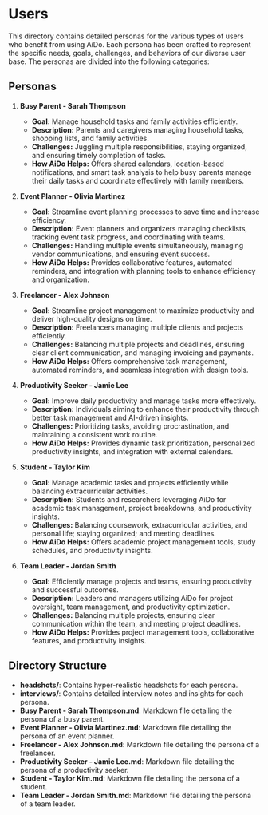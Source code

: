 # Users

This directory contains detailed personas for the various types of users who benefit from using AiDo. Each persona has been crafted to represent the specific needs, goals, challenges, and behaviors of our diverse user base. The personas are divided into the following categories:

## Personas

1. **Busy Parent - Sarah Thompson**

   - **Goal:** Manage household tasks and family activities efficiently.
   - **Description:** Parents and caregivers managing household tasks, shopping lists, and family activities.
   - **Challenges:** Juggling multiple responsibilities, staying organized, and ensuring timely completion of tasks.
   - **How AiDo Helps:** Offers shared calendars, location-based notifications, and smart task analysis to help busy parents manage their daily tasks and coordinate effectively with family members.

2. **Event Planner - Olivia Martinez**

   - **Goal:** Streamline event planning processes to save time and increase efficiency.
   - **Description:** Event planners and organizers managing checklists, tracking event task progress, and coordinating with teams.
   - **Challenges:** Handling multiple events simultaneously, managing vendor communications, and ensuring event success.
   - **How AiDo Helps:** Provides collaborative features, automated reminders, and integration with planning tools to enhance efficiency and organization.

3. **Freelancer - Alex Johnson**

   - **Goal:** Streamline project management to maximize productivity and deliver high-quality designs on time.
   - **Description:** Freelancers managing multiple clients and projects efficiently.
   - **Challenges:** Balancing multiple projects and deadlines, ensuring clear client communication, and managing invoicing and payments.
   - **How AiDo Helps:** Offers comprehensive task management, automated reminders, and seamless integration with design tools.

4. **Productivity Seeker - Jamie Lee**

   - **Goal:** Improve daily productivity and manage tasks more effectively.
   - **Description:** Individuals aiming to enhance their productivity through better task management and AI-driven insights.
   - **Challenges:** Prioritizing tasks, avoiding procrastination, and maintaining a consistent work routine.
   - **How AiDo Helps:** Provides dynamic task prioritization, personalized productivity insights, and integration with external calendars.

5. **Student - Taylor Kim**

   - **Goal:** Manage academic tasks and projects efficiently while balancing extracurricular activities.
   - **Description:** Students and researchers leveraging AiDo for academic task management, project breakdowns, and productivity insights.
   - **Challenges:** Balancing coursework, extracurricular activities, and personal life; staying organized; and meeting deadlines.
   - **How AiDo Helps:** Offers academic project management tools, study schedules, and productivity insights.

6. **Team Leader - Jordan Smith**
   - **Goal:** Efficiently manage projects and teams, ensuring productivity and successful outcomes.
   - **Description:** Leaders and managers utilizing AiDo for project oversight, team management, and productivity optimization.
   - **Challenges:** Balancing multiple projects, ensuring clear communication within the team, and meeting project deadlines.
   - **How AiDo Helps:** Provides project management tools, collaborative features, and productivity insights.

## Directory Structure

- **headshots/**: Contains hyper-realistic headshots for each persona.
- **interviews/**: Contains detailed interview notes and insights for each persona.
- **Busy Parent - Sarah Thompson.md**: Markdown file detailing the persona of a busy parent.
- **Event Planner - Olivia Martinez.md**: Markdown file detailing the persona of an event planner.
- **Freelancer - Alex Johnson.md**: Markdown file detailing the persona of a freelancer.
- **Productivity Seeker - Jamie Lee.md**: Markdown file detailing the persona of a productivity seeker.
- **Student - Taylor Kim.md**: Markdown file detailing the persona of a student.
- **Team Leader - Jordan Smith.md**: Markdown file detailing the persona of a team leader.
